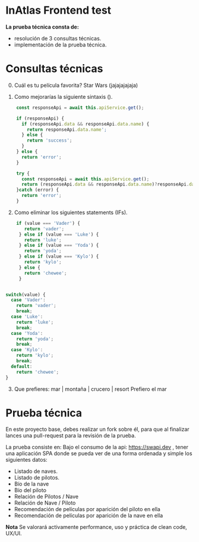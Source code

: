 # InAtlas Frontend test 

**La prueba técnica  consta de:** 
* resolución de 3 consultas técnicas.
* implementación de la prueba técnica.
    
    
# Consultas técnicas

0. Cuál  es tu película favorita?
Star Wars (jajajajajaja)

1. Como mejorarías la siguiente sintaxis ().
    
```javascript 
    const responseApi = await this.apiService.get();

    if (responseApi) {
      if (responseApi.data && responseApi.data.name) {
        return responseApi.data.name';
      } else {
        return 'success';
      }
    } else {
      return 'error';
    }
```

```javascript
    try {
      const responseApi = await this.apiService.get();
      return (responseApi.data && responseApi.data.name)?responseApi.data.name:'success'
    }catch (error) {
      return 'error';
    }
```
2. Como eliminar los siguientes statements (IFs).

```javascript
    if (value === 'Vader') {
       return 'vader';
     } else if (value === 'Luke') {
       return 'luke';
     } else if (value === 'Yoda') {
       return 'yoda';
     } else if (value === 'Kylo') {
       return 'kylo';
     } else {
       return 'chewee';
     }
```

```javascript

switch(value) {
  case 'Vader':
    return 'vader';
    break;
  case 'Luke':
    return 'luke';
    break;
  case 'Yoda':
    return 'yoda';
    break;
  case 'Kylo':
    return 'kylo';
    break;
  default:
    return 'chewee';
}
```
3. Que prefieres: mar | montaña | crucero | resort
Prefiero el mar

# Prueba técnica
En este proyecto base, debes realizar un fork sobre él, para que al finalizar lances una pull-request para la revisión de la prueba.

La prueba consiste en:
Bajo el consumo de la api: https://swapi.dev , tener una aplicación SPA donde se pueda ver de una forma ordenada y simple los siguientes datos:
* Listado de naves.
* Listado de pilotos.
* Bío de la nave
* Bío del piloto
* Relación de Pilotos / Nave
* Relación de Nave / Piloto
* Recomendación de películas por aparición del piloto en ella
* Recomendación de películas por aparición de la nave en ella


**Nota**
Se valorará activamente performance, uso y práctica de clean code, UX/UI. 
